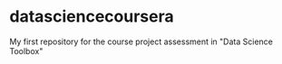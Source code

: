 # datasciencecoursera
My first repository for the course project assessment in "Data Science Toolbox"
